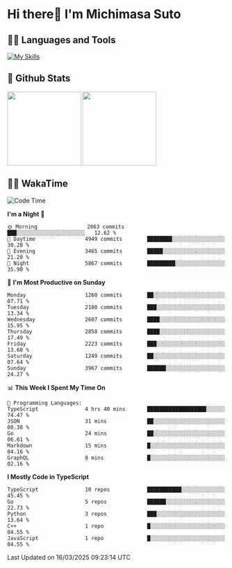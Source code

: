 # Hi there👋 I'm Michimasa Suto

## 🧑‍💻 Languages and Tools
[![My Skills](https://skillicons.dev/icons?i=ts,nextjs,react,vue,python,go,aws,docker,nodejs,redux,solidity,firebase,gcp,js,bootstrap,tailwind,materialui,html,css,wordpress,xd,figma,raspberrypi,arduino)](https://skillicons.dev)

<!--
**Suto-Michimasa/Suto-Michimasa** is a ✨ _special_ ✨ repository because its `README.md` (this file) appears on your GitHub profile.

Here are some ideas to get you started:

- 🔭 I’m currently working on ...
- 🌱 I’m currently learning ...
- 👯 I’m looking to collaborate on ...
- 🤔 I’m looking for help with ...
- 💬 Ask me about ...
- 📫 How to reach me: ...
- 😄 Pronouns: ...
- ⚡ Fun fact: ...
-->
## 💎 Github Stats

<div>
  <img height="170" align="left" src="https://github-readme-stats.vercel.app/api?username=Suto-michimasa&count_private=true&show_icons=true&theme=dark" />
  <img height="170" src="https://github-readme-stats.vercel.app/api/top-langs/?username=Suto-michimasa&langs_count=8&layout=compact&theme=dark" />
</div>

<!-- ## 🏆 GitHub Profile Trophy

<img width="800" src="https://github-profile-trophy.vercel.app/?username=Suto-michimasa&theme=onedark&no-frame=true"/>
 -->

## 🧑‍💻 WakaTime
<!--START_SECTION:waka-->
![Code Time](http://img.shields.io/badge/Code%20Time-644%20hrs%2030%20mins-blue)

**I'm a Night 🦉** 

```text
🌞 Morning                2063 commits        ███░░░░░░░░░░░░░░░░░░░░░░   12.62 % 
🌆 Daytime                4949 commits        ████████░░░░░░░░░░░░░░░░░   30.28 % 
🌃 Evening                3465 commits        █████░░░░░░░░░░░░░░░░░░░░   21.20 % 
🌙 Night                  5867 commits        █████████░░░░░░░░░░░░░░░░   35.90 % 
```
📅 **I'm Most Productive on Sunday** 

```text
Monday                   1260 commits        ██░░░░░░░░░░░░░░░░░░░░░░░   07.71 % 
Tuesday                  2180 commits        ███░░░░░░░░░░░░░░░░░░░░░░   13.34 % 
Wednesday                2607 commits        ████░░░░░░░░░░░░░░░░░░░░░   15.95 % 
Thursday                 2858 commits        ████░░░░░░░░░░░░░░░░░░░░░   17.49 % 
Friday                   2223 commits        ███░░░░░░░░░░░░░░░░░░░░░░   13.60 % 
Saturday                 1249 commits        ██░░░░░░░░░░░░░░░░░░░░░░░   07.64 % 
Sunday                   3967 commits        ██████░░░░░░░░░░░░░░░░░░░   24.27 % 
```


📊 **This Week I Spent My Time On** 

```text
💬 Programming Languages: 
TypeScript               4 hrs 40 mins       ███████████████████░░░░░░   74.47 % 
JSON                     31 mins             ██░░░░░░░░░░░░░░░░░░░░░░░   08.38 % 
Go                       24 mins             ██░░░░░░░░░░░░░░░░░░░░░░░   06.61 % 
Markdown                 15 mins             █░░░░░░░░░░░░░░░░░░░░░░░░   04.16 % 
GraphQL                  8 mins              █░░░░░░░░░░░░░░░░░░░░░░░░   02.16 % 
```

**I Mostly Code in TypeScript** 

```text
TypeScript               10 repos            ███████████░░░░░░░░░░░░░░   45.45 % 
Go                       5 repos             ██████░░░░░░░░░░░░░░░░░░░   22.73 % 
Python                   3 repos             ███░░░░░░░░░░░░░░░░░░░░░░   13.64 % 
C++                      1 repo              █░░░░░░░░░░░░░░░░░░░░░░░░   04.55 % 
JavaScript               1 repo              █░░░░░░░░░░░░░░░░░░░░░░░░   04.55 % 
```




 Last Updated on 16/03/2025 09:23:14 UTC
<!--END_SECTION:waka-->
